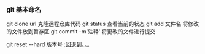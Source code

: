 ### git 基本命名
git clone url  克隆远程仓库代码
git status  查看当前的状态
git add 文件名  将修改的文件放到暂存区
git commit -m'注释'  将更改的文件进行提交

git reset --hard 版本号  :回退到。。。